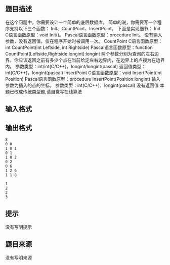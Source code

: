 

## 题目描述
在这个问题中，你需要设计一个简单的底层数据库。
简单的说，你需要写一个程序支持以下三个函数：
Init、CountPoint、InsertPoint。
下面是实现细节：
Init
C语言函数原型：void Init()。
Pascal语言函数原型：procedure Init。
没有输入参数，没有返回值，仅在程序开始时被调用一次。
CountPoint
C语言函数原型：int CountPoint(int Leftside, int Rightside)
Pascal语言函数原型：function CountPoint(Leftside,Rightside:longint):longint
两个参数分别为查询的左右边界，你应该返回之前有多少个点在当前给定左右边界内，在边界上的点视为在边界内。
参数类型：int/int(C/C++)，longint/longint(pascal)
返回值类型：int(C/C++)，longint(pascal)
InsertPoint
C语言函数原型：void InsertPoint(int Position)
Pascal语言函数原型：procedure InsertPoint(Position:longint)
输入参数为插入的点的坐标。
参数类型：int(C/C++)，longint(pascal)
没有返回值
本题已改成传统类型题,请自觉写在线算法
## 输入格式
## 输出格式

```input1
8
0 0
1 0 1
0 1
1 0 2
0 2
0 6
1 2 6
1 1 8

```
```output1
1
2
2
3
```

## 提示
没有写明提示
## 题目来源
没有写明来源


